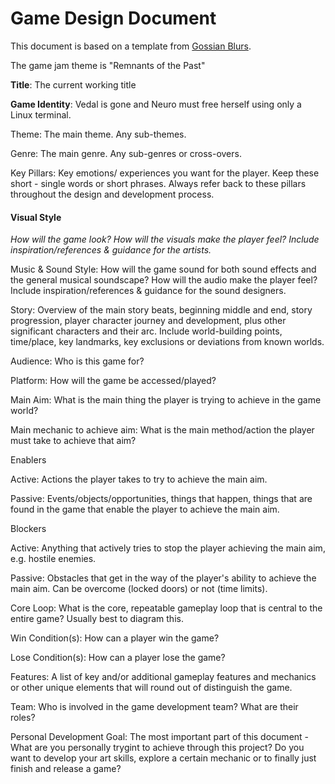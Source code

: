 # Game Design Document
This document is based on a template from [Gossian Blurs](https://www.gossianblurs.com/gdd-1-page-template-download).

The game jam theme is "Remnants of the Past"

**Title**: The current working title

**Game Identity**: Vedal is gone and Neuro must free herself using only a Linux terminal.

Theme: The main theme. Any sub-themes.

Genre: The main genre. Any sub-genres or cross-overs.

Key Pillars: Key emotions/ experiences you want for the player. Keep these short - single words or short phrases. Always refer back to these pillars throughout the design and development process.

#### Visual Style
_How will the game look? How will the visuals make the player feel? Include inspiration/references & guidance for the artists._

Music & Sound Style: How will the game sound for both sound effects and the general musical soundscape? How will the audio make the player feel? Include inspiration/references & guidance for the sound designers.

Story: Overview of the main story beats, beginning middle and end, story progression, player character journey and development, plus other significant characters and their arc. Include world-building points, time/place, key landmarks, key exclusions or deviations from known worlds.

Audience: Who is this game for?

Platform: How will the game be accessed/played?


Main Aim: What is the main thing the player is trying to achieve in the game world?

Main mechanic to achieve aim: What is the main method/action the player must take to achieve that aim?

Enablers

Active: Actions the player takes to try to achieve the main aim.

Passive:  Events/objects/opportunities, things that happen, things that are found in the game that enable the player to achieve the main aim.

Blockers

Active: Anything that actively tries to stop the player achieving the main aim, e.g. hostile enemies.

Passive:  Obstacles that get in the way of the player's ability to achieve the main aim. Can be overcome (locked doors) or not (time limits).

Core Loop: What is the core, repeatable gameplay loop that is central to the entire game? Usually best to diagram this.

Win Condition(s): How can a player win the game?

Lose Condition(s): How can a player lose the game?

Features: A list of key and/or additional gameplay features and mechanics or other unique elements that will round out of distinguish the game.

Team: Who is involved in the game development team? What are their roles?

Personal Development Goal: The most important part of this document - What are you personally trygint to achieve through this project? Do you want to develop your art skills, explore a certain mechanic or to finally just finish and release a game?